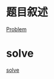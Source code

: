 # 题目叙述
[Problem](https://loj.ac/problem/10045)
# solve
[solve](https://www.cnblogs.com/chenxiwenruo/p/3546457.html)
